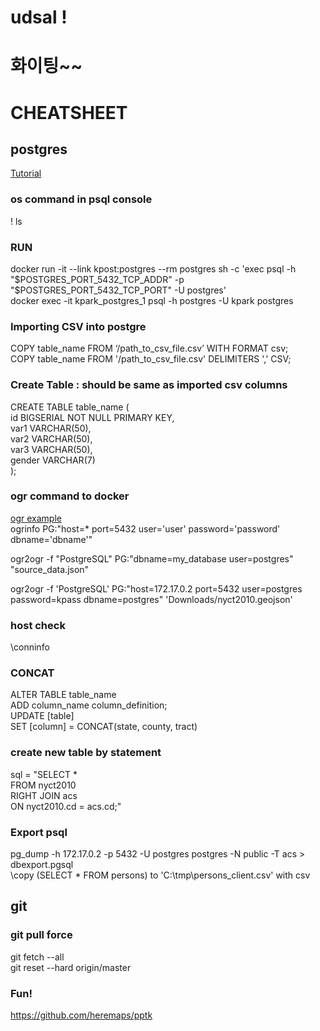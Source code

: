 # udsal !
# 화이팅~~

# CHEATSHEET

## postgres
[Tutorial](https://www.saltycrane.com/blog/2019/01/how-run-postgresql-docker-mac-local-development/)

### os command in psql console
\! ls

### RUN
docker run -it --link kpost:postgres --rm postgres sh -c 'exec psql -h "$POSTGRES_PORT_5432_TCP_ADDR" -p "$POSTGRES_PORT_5432_TCP_PORT" -U postgres' \
docker exec -it kpark_postgres_1 psql -h postgres -U kpark postgres

### Importing CSV into postgre
COPY table_name FROM ‘/path_to_csv_file.csv’ WITH FORMAT csv; <br>
COPY table_name FROM '/path_to_csv_file.csv' DELIMITERS ',' CSV; <br>

### Create Table : should be same as imported csv columns
CREATE TABLE table_name ( \
id BIGSERIAL NOT NULL PRIMARY KEY, \
var1 VARCHAR(50), \
var2 VARCHAR(50), \
var3 VARCHAR(50), \
gender VARCHAR(7) \
);

### ogr command to docker
[ogr example](https://morphocode.com/using-ogr2ogr-convert-data-formats-geojson-postgis-esri-geodatabase-shapefiles/) <br>
ogrinfo PG:"host=* port=5432 user='user' password='password' dbname='dbname'" <br>

ogr2ogr -f "PostgreSQL" PG:"dbname=my_database user=postgres" "source_data.json" <br>

ogr2ogr -f 'PostgreSQL' PG:"host=172.17.0.2 port=5432 user=postgres password=kpass dbname=postgres" 'Downloads/nyct2010.geojson'

### host check
\conninfo <br>

### CONCAT
  ALTER TABLE table_name \
  ADD column_name column_definition; \
  UPDATE [table] \
  SET [column] = CONCAT(state, county, tract)

### create new table by statement
  sql = "SELECT * \
  FROM nyct2010 \
  RIGHT JOIN acs \
  ON nyct2010.cd = acs.cd;"

### Export psql
pg_dump -h 172.17.0.2 -p 5432 -U postgres postgres -N public -T acs > dbexport.pgsql \
\copy (SELECT * FROM persons) to 'C:\tmp\persons_client.csv' with csv

## git
### git pull force
git fetch --all \
git reset --hard origin/master

### Fun!
https://github.com/heremaps/pptk
